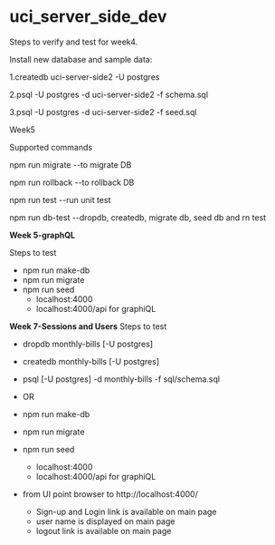 # uci_server_side_dev
Steps to verify and test for week4.

Install new database and sample data:

1.createdb uci-server-side2 -U postgres

2.psql -U postgres -d uci-server-side2 -f schema.sql

3.psql -U postgres -d uci-server-side2 -f seed.sql


Week5

Supported commands

npm run migrate --to migrate DB

npm run rollback --to rollback DB

npm run test --run unit test

npm run db-test --dropdb, createdb, migrate db, seed db and rn test

**Week 5-graphQL**

Steps to test
- npm run make-db
- npm run migrate
- npm run seed
  - localhost:4000 
  - localhost:4000/api for graphiQL


**Week 7-Sessions and Users**
Steps to test
- dropdb monthly-bills [-U postgres]
- createdb monthly-bills [-U postgres]
- psql [-U postgres] -d monthly-bills -f sql/schema.sql 
- OR
- npm run make-db

- npm run migrate
- npm run seed
  - localhost:4000 
  - localhost:4000/api for graphiQL
- from UI point browser to http://localhost:4000/
  - Sign-up and Login link is available on main page
  - user name is displayed on main page
  - logout link is available on main page